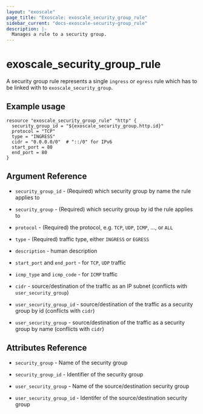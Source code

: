 ```yaml
---
layout: "exoscale"
page_title: "Exoscale: exoscale_security_group_rule"
sidebar_current: "docs-exoscale-security-group_rule"
description: |-
  Manages a rule to a security group.
---
```


# exoscale_security_group_rule

A security group rule represents a single `ingress` or `egress` rule which has
to be linked with to `exoscale_security_group`.

## Example usage

```hcl
resource "exoscale_security_group_rule" "http" {
  security_group_id = "${exoscale_security_group.http.id}"
  protocol = "TCP"
  type = "INGRESS"
  cidr = "0.0.0.0/0"  # "::/0" for IPv6
  start_port = 80
  end_port = 80
}
```

## Argument Reference

- `security_group_id` - (Required) which security group by name the rule applies to

- `security_group` - (Required) which security group by id the rule applies to

- `protocol` - (Required) the protocol, e.g. `TCP`, `UDP`, `ICMP`, ..., or `ALL`

- `type` - (Required) traffic type, either `INGRESS` or `EGRESS`

- `description` - human description

- `start_port` and `end_port` - for `TCP`, `UDP` traffic

- `icmp_type` and `icmp_code` - for `ICMP` traffic

- `cidr` - source/destination of the traffic as an IP subnet (conflicts with `user_security_group`)

- `user_security_group_id` - source/destination of the traffic as a security group by id (conflicts with `cidr`)

- `user_security_group` - source/destination of the traffic as a security group by name (conflicts with `cidr`)

## Attributes Reference

- `security_group` - Name of the security group

- `security_group_id` - Identifier of the security group

- `user_security_group` - Name of the source/destination security group

- `user_security_group_id` - Identifer of the source/destination security group
